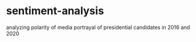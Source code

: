 # sentiment-analysis
analyzing polarity of media portrayal of presidential candidates in 2016 and 2020
